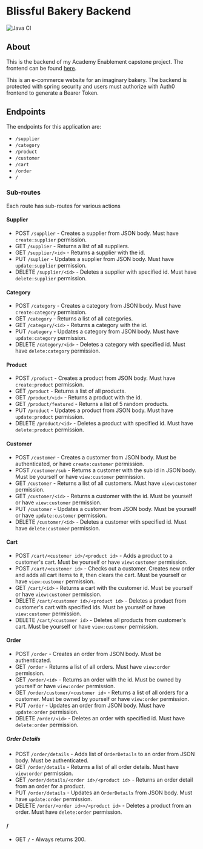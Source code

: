 # Blissful Bakery Backend

![Java CI](https://github.com/GenC-EESept21/zion-mantey-project/actions/workflows/mavenTest.yml/badge.svg)

## About

This is the backend of my Academy Enablement capstone project. The frontend can be
found [here](https://github.com/GenC-EESept21/zion-mantey-frontend).

This is an e-commerce website for an imaginary bakery. The backend is protected with spring security and users must
authorize with Auth0 frontend to generate a Bearer Token.

## Endpoints

The endpoints for this application are:

* `/supplier`
* `/category`
* `/product`
* `/customer`
* `/cart`
* `/order`
* `/`

### Sub-routes

Each route has sub-routes for various actions

#### Supplier

* POST `/supplier` - Creates a supplier from JSON body. Must have `create:supplier` permission.
* GET `/supplier` - Returns a list of all suppliers.
* GET `/supplier/<id>` - Returns a supplier with the id.
* PUT `/suplier` - Updates a supplier from JSON body. Must have `update:supplier` permission.
* DELETE `/supplier/<id>` - Deletes a supplier with specified id. Must have `delete:supplier` permission.

#### Category

* POST `/category` - Creates a category from JSON body. Must have `create:category` permission.
* GET `/category` - Returns a list of all categories.
* GET `/category/<id>` - Returns a category with the id.
* PUT `/category` - Updates a category from JSON body. Must have `update:category` permission.
* DELETE `/category/<id>` - Deletes a category with specified id. Must have `delete:category` permission.

#### Product

* POST `/product` - Creates a product from JSON body. Must have `create:product` permission.
* GET `/product` - Returns a list of all products.
* GET `/product/<id>` - Returns a product with the id.
* GET `/product/featured` - Returns a list of 5 random products.
* PUT `/product` - Updates a product from JSON body. Must have `update:product` permission.
* DELETE `/product/<id>` - Deletes a product with specified id. Must have `delete:product` permission.

#### Customer

* POST `/customer` - Creates a customer from JSON body. Must be authenticated, or have `create:customer` permission.
* POST `/customer/sub` - Returns a customer with the sub id in JSON body. Must be yourself or have `view:customer`
  permission.
* GET `/customer` - Returns a list of all customers. Must have `view:customer` permission.
* GET `/customer/<id>` - Returns a customer with the id. Must be yourself or have `view:customer` permission.
* PUT `/customer` - Updates a customer from JSON body. Must be yourself or have `update:customer` permission.
* DELETE `/customer/<id>` - Deletes a customer with specified id. Must have `delete:customer` permission.

#### Cart

* POST `/cart/<customer id>/<product id>` - Adds a product to a customer's cart. Must be yourself or
  have `view:customer` permission.
* POST `/cart/<customer id>` - Checks out a customer. Creates new order and adds all cart items to it, then clears the
  cart. Must be yourself or have `view:customer` permission.
* GET `/cart/<id>` - Returns a cart with the customer id. Must be yourself or have `view:customer` permission.
* DELETE `/cart/<customer id>/<product id>` - Deletes a product from customer's cart with specified ids. Must be
  yourself or have `view:customer` permission.
* DELETE `/cart/<customer id>` - Deletes all products from customer's cart. Must be yourself or have `view:customer`
  permission.

#### Order

* POST `/order` - Creates an order from JSON body. Must be authenticated.
* GET `/order` - Returns a list of all orders. Must have `view:order` permission.
* GET `/order/<id>` - Returns an order with the id. Must be owned by yourself or have `view:order` permission.
* GET `/order/customer/<customer id>` - Returns a list of all orders for a customer. Must be owned by yourself or
  have `view:order` permission.
* PUT `/order` - Updates an order from JSON body. Must have `update:order` permission.
* DELETE `/order/<id>` - Deletes an order with specified id. Must have `delete:order` permission.

##### Order Details
* POST `/order/details` - Adds list of `OrderDetails` to an order from JSON body. Must be authenticated.
* GET `/order/details` - Returns a list of all order details. Must have `view:order` permission.
* GET `/order/details/<order id>/<product id>` - Returns an order detail from an order for a product.
* PUT `/order/details` - Updates an `OrderDetails` from JSON body. Must have `update:order` permission.
* DELETE `/order/<order id>>/<product id>` - Deletes a product from an order. Must have `delete:order` permission.

#### /

* GET `/` - Always returns 200.
